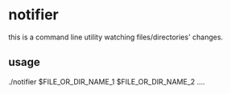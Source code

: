 # notifier


this is a command line utility watching files/directories' changes.

## usage
./notifier $FILE_OR_DIR_NAME_1 $FILE_OR_DIR_NAME_2 ....
